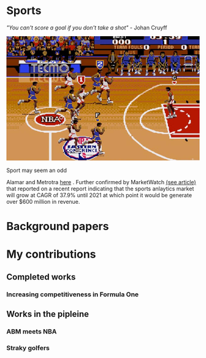 # Sports

_"You can't score a goal if you don't take a shot"_  - Johan Cruyff

![Sport](websiteimages/bball.jpg)

Sport may seem an odd 

Alamar and Metrotra [here](http://analytics-magazine.org/beyond-moneyball-the-rapidly-evolving-world-of-sports-analytics-part-i-2/)  . Further confirmed by MarketWatch [(see article)](http://www.marketwatch.com/story/sports-analytics-market-growing-at-379-cagr-to-2021-2016-05-09-2203123) that reported on a recent report indicating that the sports anlaytics market will grow at CAGR of 37.9% until 2021 at which point it would be generate over $600 million in revenue.

# Background papers

# My contributions

## Completed works

### Increasing competitiveness in Formula One

## Works in the pipleine

### ABM meets NBA

### Straky golfers




